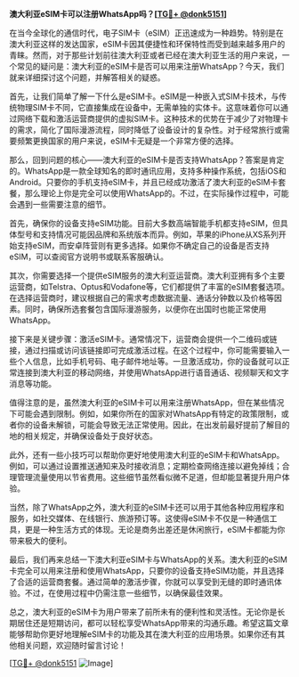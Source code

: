 **澳大利亚eSIM卡可以注册WhatsApp吗？[[TG💪+ @donk5151](https://t.me/s/donk5151)]**

在当今全球化的通信时代，电子SIM卡（eSIM）正迅速成为一种趋势。特别是在澳大利亚这样的发达国家，eSIM卡因其便捷性和环保特性而受到越来越多用户的青睐。然而，对于那些计划前往澳大利亚或者已经在澳大利亚生活的用户来说，一个常见的疑问是：澳大利亚的eSIM卡是否可以用来注册WhatsApp？今天，我们就来详细探讨这个问题，并解答相关的疑惑。

首先，让我们简单了解一下什么是eSIM卡。eSIM是一种嵌入式SIM卡技术，与传统物理SIM卡不同，它直接集成在设备中，无需单独的实体卡。这意味着你可以通过网络下载和激活运营商提供的虚拟SIM卡。这种技术的优势在于减少了对物理卡的需求，简化了国际漫游流程，同时降低了设备设计的复杂性。对于经常旅行或需要频繁更换国家的用户来说，eSIM卡无疑是一个非常方便的选择。

那么，回到问题的核心——澳大利亚的eSIM卡是否支持WhatsApp？答案是肯定的。WhatsApp是一款全球知名的即时通讯应用，支持多种操作系统，包括iOS和Android。只要你的手机支持eSIM卡，并且已经成功激活了澳大利亚的eSIM卡套餐，那么理论上你是完全可以使用WhatsApp的。不过，在实际操作过程中，可能会遇到一些需要注意的细节。

首先，确保你的设备支持eSIM功能。目前大多数高端智能手机都支持eSIM，但具体型号和支持情况可能因品牌和系统版本而异。例如，苹果的iPhone从XS系列开始支持eSIM，而安卓阵营则有更多选择。如果你不确定自己的设备是否支持eSIM，可以查阅官方说明书或联系客服确认。

其次，你需要选择一个提供eSIM服务的澳大利亚运营商。澳大利亚拥有多个主要运营商，如Telstra、Optus和Vodafone等，它们都提供了丰富的eSIM套餐选项。在选择运营商时，建议根据自己的需求考虑数据流量、通话分钟数以及价格等因素。同时，确保所选套餐包含国际漫游服务，以便你在出国时也能正常使用WhatsApp。

接下来是关键步骤：激活eSIM卡。通常情况下，运营商会提供一个二维码或链接，通过扫描或访问该链接即可完成激活过程。在这个过程中，你可能需要输入一些个人信息，比如手机号码、电子邮件地址等。一旦激活成功，你的设备就可以正常连接到澳大利亚的移动网络，并使用WhatsApp进行语音通话、视频聊天和文字消息等功能。

值得注意的是，虽然澳大利亚的eSIM卡可以用来注册WhatsApp，但在某些情况下可能会遇到限制。例如，如果你所在的国家对WhatsApp有特定的政策限制，或者你的设备未解锁，可能会导致无法正常使用。因此，在出发前最好提前了解目的地的相关规定，并确保设备处于良好状态。

此外，还有一些小技巧可以帮助你更好地使用澳大利亚的eSIM卡和WhatsApp。例如，可以通过设置推送通知来及时接收消息；定期检查网络连接以避免掉线；合理管理流量使用以节省费用。这些细节虽然看似微不足道，但却能显著提升用户体验。

当然，除了WhatsApp之外，澳大利亚的eSIM卡还可以用于其他各种应用程序和服务，如社交媒体、在线银行、旅游预订等。这使得eSIM卡不仅是一种通信工具，更是一种生活方式的体现。无论是商务出差还是休闲旅行，eSIM卡都能为你带来极大的便利。

最后，我们再来总结一下澳大利亚eSIM卡与WhatsApp的关系。澳大利亚的eSIM卡完全可以用来注册和使用WhatsApp，只要你的设备支持eSIM功能，并且选择了合适的运营商套餐。通过简单的激活步骤，你就可以享受到无缝的即时通讯体验。不过，在使用过程中仍需注意一些细节，以确保最佳效果。

总之，澳大利亚的eSIM卡为用户带来了前所未有的便利性和灵活性。无论你是长期居住还是短期访问，都可以轻松享受WhatsApp带来的沟通乐趣。希望这篇文章能够帮助你更好地理解eSIM卡的功能及其在澳大利亚的应用场景。如果你还有其他相关问题，欢迎随时留言讨论！

[[TG💪+ @donk5151](https://t.me/s/donk5151) ![Image](https://i.postimg.cc/rwNCRYN7/Snipaste-2025-04-30-17-27-05.png)]